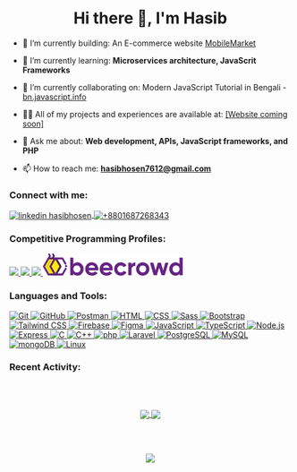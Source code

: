 <h1 align="center">Hi there 👋, I'm Hasib</h1>

- 🔭 I’m currently building: An E-commerce website [MobileMarket](https://github.com/Hasib192/MobileMarket-Template)

- 🌱 I’m currently learning: **Microservices architecture, JavaScrit Frameworks**

- 👯 I’m currently collaborating on: Modern JavaScript Tutorial in Bengali - [bn.javascript.info](https://github.com/Hasib192/bn.javascript.info)

- 👨‍💻 All of my projects and experiences are available at: [[Website coming soon]]()

- 💬 Ask me about: **Web development, APIs, JavaScript frameworks, and PHP**

- 📫 How to reach me: **hasibhosen7612@gmail.com**

<h3 align="left">Connect with me:</h3>
<p align="left">
  <!-- linkedin -->
  <a href="https://linkedin.com/in/hasibhosen" target="_blank">
    <img align="center" src="https://www.vectorlogo.zone/logos/linkedin/linkedin-tile.svg" alt="linkedin hasibhosen" height="40" width="40" />
  </a>
  <!-- whatsapp -->
  <a href="https://wa.me/+8801687268343" target="_blank">
    <img align="center" src="https://www.vectorlogo.zone/logos/whatsapp/whatsapp-tile.svg" alt="+8801687268343" height="40" width="40" />
  </a>
</p>

<h3 align="left">Competitive Programming Profiles:</h3>
<p align="left">
  <!-- hackerrank -->
  <a href="https://www.hackerrank.com/profile/hasibhosen7612" target="_blank" rel="noreferrer">
    <img src="https://img.shields.io/badge/-Hackerrank-2EC866?style=for-the-badge&logo=HackerRank&logoColor=white" />
  </a>
  <!-- leetcode -->
  <a href="https://leetcode.com/u/FpVgrTx8Lb/" target="_blank" rel="noreferrer">
    <img src="https://img.shields.io/badge/-LeetCode-FFA116?style=for-the-badge&logo=LeetCode&logoColor=black" />
  </a>
    <!-- Exercism -->
  <a href="https://exercism.org/profiles/Hasib192" target="_blank" rel="noreferrer">
    <img src="https://img.shields.io/badge/Exercism-009CAB?style=for-the-badge&logo=exercism&logoColor=white" />
  </a>
  <!-- beecrowd -->
  <a href="https://judge.beecrowd.com/en/profile/66619" target="_blank" rel="noreferrer">
    <img src="https://github.com/Hasib192/Hasib192/blob/main/logos/beecrowd.svg?raw=true" alt="beecrowd" height="40" />
  </a>
</p>

<h3 align="left">Languages and Tools:</h3>
<div align="left">
  <a target="_blank" rel="noreferrer" href="https://git-scm.com/">
    <img width="50" src="https://user-images.githubusercontent.com/25181517/192108372-f71d70ac-7ae6-4c0d-8395-51d8870c2ef0.png" alt="Git" title="Git" />
  </a>

  <a target="_blank" rel="noreferrer" href="https://github.com/">
    <img width="50" src="https://user-images.githubusercontent.com/25181517/192108374-8da61ba1-99ec-41d7-80b8-fb2f7c0a4948.png" alt="GitHub" title="GitHub" />
  </a>

  <a target="_blank" rel="noreferrer" href="https://www.postman.com/">
    <img width="50" src="https://user-images.githubusercontent.com/25181517/192109061-e138ca71-337c-4019-8d42-4792fdaa7128.png" alt="Postman" title="Postman" />
  </a>

  <a target="_blank" rel="noreferrer" href="https://developer.mozilla.org/en-US/docs/Web/HTML">
    <img width="50" src="https://user-images.githubusercontent.com/25181517/192158954-f88b5814-d510-4564-b285-dff7d6400dad.png" alt="HTML" title="HTML" />
  </a>

  <a target="_blank" rel="noreferrer" href="https://developer.mozilla.org/en-US/docs/Web/CSS">
    <img width="50" src="https://user-images.githubusercontent.com/25181517/183898674-75a4a1b1-f960-4ea9-abcb-637170a00a75.png" alt="CSS" title="CSS" />
  </a>

  <a target="_blank" rel="noreferrer" href="https://sass-lang.com/">
    <img width="50" src="https://user-images.githubusercontent.com/25181517/192158956-48192682-23d5-4bfc-9dfb-6511ade346bc.png" alt="Sass" title="Sass" />
  </a>

  <a target="_blank" rel="noreferrer" href="https://getbootstrap.com/">
    <img width="50" src="https://user-images.githubusercontent.com/25181517/183898054-b3d693d4-dafb-4808-a509-bab54cf5de34.png" alt="Bootstrap" title="Bootstrap" />
  </a>

  <a target="_blank" rel="noreferrer" href="https://tailwindcss.com/">
    <img width="50" src="https://user-images.githubusercontent.com/25181517/202896760-337261ed-ee92-4979-84c4-d4b829c7355d.png" alt="Tailwind CSS" title="Tailwind CSS" />
  </a>

  <a target="_blank" rel="noreferrer" href="https://firebase.google.com/">
    <img width="50" src="https://user-images.githubusercontent.com/25181517/189716855-2c69ca7a-5149-4647-936d-780610911353.png" alt="Firebase" title="Firebase" />
  </a>

  <a target="_blank" rel="noreferrer" href="https://www.figma.com/">
    <img width="50" src="https://user-images.githubusercontent.com/25181517/189715289-df3ee512-6eca-463f-a0f4-c10d94a06b2f.png" alt="Figma" title="Figma" />
  </a>

  <a target="_blank" rel="noreferrer" href="https://developer.mozilla.org/en-US/docs/Web/JavaScript">
    <img width="50" src="https://user-images.githubusercontent.com/25181517/117447155-6a868a00-af3d-11eb-9cfe-245df15c9f3f.png" alt="JavaScript" title="JavaScript" />
  </a>

  <a target="_blank" rel="noreferrer" href="https://www.typescriptlang.org/">
    <img width="50" src="https://user-images.githubusercontent.com/25181517/183890598-19a0ac2d-e88a-4005-a8df-1ee36782fde1.png" alt="TypeScript" title="TypeScript" />
  </a>

  <a target="_blank" rel="noreferrer" href="https://nodejs.org/">
    <img width="50" src="https://user-images.githubusercontent.com/25181517/183568594-85e280a7-0d7e-4d1a-9028-c8c2209e073c.png" alt="Node.js" title="Node.js" />
  </a>

  <a target="_blank" rel="noreferrer" href="https://expressjs.com/">
    <img width="50" src="https://user-images.githubusercontent.com/25181517/183859966-a3462d8d-1bc7-4880-b353-e2cbed900ed6.png" alt="Express" title="Express" />
  </a>

  <a target="_blank" rel="noreferrer" href="https://en.wikipedia.org/wiki/C_(programming_language)">
    <img width="50" src="https://user-images.githubusercontent.com/25181517/192106070-46255bcf-65e6-4c6b-a296-bf8d0d8fb2a7.png" alt="C" title="C" />
  </a>

  <a target="_blank" rel="noreferrer" href="https://isocpp.org/">
    <img width="50" src="https://user-images.githubusercontent.com/25181517/192106073-90fffafe-3562-4ff9-a37e-c77a2da0ff58.png" alt="C++" title="C++" />
  </a>

  <a target="_blank" rel="noreferrer" href="https://www.php.net/">
    <img width="50" src="https://user-images.githubusercontent.com/25181517/183570228-6a040b9f-3ddf-47a2-a201-743121dac664.png" alt="php" title="php" />
  </a>

  <a target="_blank" rel="noreferrer" href="https://laravel.com/">
    <img width="50" src="https://github.com/marwin1991/profile-technology-icons/assets/25181517/afcf1c98-544e-41fb-bf44-edba5e62809a" alt="Laravel" title="Laravel" />
  </a>

  <a target="_blank" rel="noreferrer" href="https://www.postgresql.org/">
    <img width="50" src="https://user-images.githubusercontent.com/25181517/117208740-bfb78400-adf5-11eb-97bb-09072b6bedfc.png" alt="PostgreSQL" title="PostgreSQL" />
  </a>

  <a target="_blank" rel="noreferrer" href="https://www.mysql.com/">
    <img width="50" src="https://user-images.githubusercontent.com/25181517/183896128-ec99105a-ec1a-4d85-b08b-1aa1620b2046.png" alt="MySQL" title="MySQL" />
  </a>

  <a target="_blank" rel="noreferrer" href="https://www.mongodb.com/">
    <img width="50" src="https://user-images.githubusercontent.com/25181517/182884177-d48a8579-2cd0-447a-b9a6-ffc7cb02560e.png" alt="mongoDB" title="mongoDB" />
  </a>

  <a target="_blank" rel="noreferrer" href="https://www.linux.org/">
    <img width="50" src="https://github.com/marwin1991/profile-technology-icons/assets/76662862/2481dc48-be6b-4ebb-9e8c-3b957efe69fa" alt="Linux" title="Linux" />
  </a>
</div>

<h3 align="left">Recent Activity:</h3>
<!--START_SECTION:activity-->
<!--END_SECTION:activity-->

<br/><br/>

<div align="middle">
  <a href="https://github.com/anuraghazra/github-readme-stats">
    <img height=200 align="center" src="https://github-readme-stats.vercel.app/api?username=Hasib192" />
  </a>
  <a href="https://github.com/anuraghazra/convoychat">
    <img height=200 align="center" src="https://github-readme-stats.vercel.app/api/top-langs?username=Hasib192&layout=compact&langs_count=8&card_width=320" />
  </a>

<br/><br/>

<!---
Hasib192/Hasib192 is a ✨ special ✨ repository because its `README.md` (this file) appears on your GitHub profile.
You can click the Preview link to take a look at your changes.
--->

![](https://komarev.com/ghpvc/?username=hasib192&color=blue&style=flat-square)
</div>

